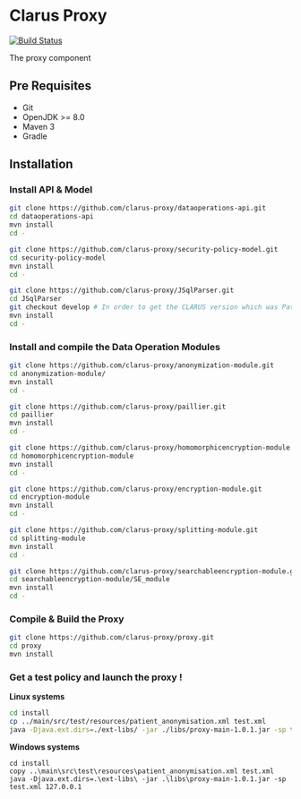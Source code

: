 # Clarus Proxy
[![Build Status](https://travis-ci.org/clarus-proxy/proxy.svg?branch=master)](https://travis-ci.org/clarus-proxy/proxy)

The proxy component

## Pre Requisites

* Git
* OpenJDK >= 8.0
* Maven 3
* Gradle

## Installation

### Install API & Model

```bash
git clone https://github.com/clarus-proxy/dataoperations-api.git
cd dataoperations-api
mvn install
cd -
````

```bash
git clone https://github.com/clarus-proxy/security-policy-model.git
cd security-policy-model
mvn install
cd -
````

```bash
git clone https://github.com/clarus-proxy/JSqlParser.git
cd JSqlParser
git checkout develop # In order to get the CLARUS version which was Patched
mvn install
cd -
````

### Install and compile the Data Operation Modules

```bash
git clone https://github.com/clarus-proxy/anonymization-module.git
cd anonymization-module/
mvn install
cd -
````

```bash
git clone https://github.com/clarus-proxy/paillier.git
cd paillier
mvn install
cd -
````

```bash
git clone https://github.com/clarus-proxy/homomorphicencryption-module.git
cd homomorphicencryption-module
mvn install
cd -
````

```bash
git clone https://github.com/clarus-proxy/encryption-module.git
cd encryption-module
mvn install
cd -
````

```bash
git clone https://github.com/clarus-proxy/splitting-module.git
cd splitting-module
mvn install
cd -
````

```bash
git clone https://github.com/clarus-proxy/searchableencryption-module.git
cd searchableencryption-module/SE_module
mvn install
cd -
````

### Compile & Build the Proxy

```bash
git clone https://github.com/clarus-proxy/proxy.git
cd proxy
mvn install
```

### Get a test policy and launch the proxy !

__Linux systems__

```bash
cd install
cp ../main/src/test/resources/patient_anonymisation.xml test.xml
java -Djava.ext.dirs=./ext-libs/ -jar ./libs/proxy-main-1.0.1.jar -sp test.xml 127.0.0.1
```

__Windows systems__

```batch
cd install
copy ..\main\src\test\resources\patient_anonymisation.xml test.xml
java -Djava.ext.dirs=.\ext-libs\ -jar .\libs\proxy-main-1.0.1.jar -sp test.xml 127.0.0.1
```


